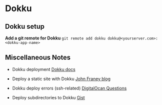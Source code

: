 # Dokku

## Dokku setup
**Add a git remote for Dokku**
`git remote add dokku dokku@<yourserver.com>:<dokku-app-name>`

## Miscellaneous Notes
- Dokku deployment [Dokku docs](https://dokku.com/docs/deployment/application-deployment/)

- Deploy a static site with Dokku [John Franey blog](https://johnfraney.ca/blog/build-deploy-static-site-dokku/)

- Dokku deploy errors (ssh-related) [DigitalOcan Questions](https://www.digitalocean.com/community/questions/git-push-dokku-master-is-returning-permission-denied)

- Deploy subdirectories to Dokku [Gist](https://gist.github.com/svschannak/c2eb2d921719a9de9660f26aca2f60e1)